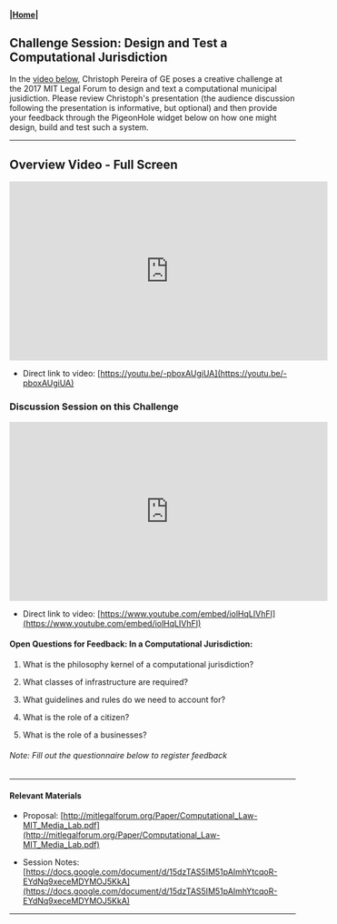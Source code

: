#### |[Home](https://mitmedialab.github.io/2019-MIT-Computational-Law-Course)|

## Challenge Session: Design and Test a Computational Jurisdiction
        
In the [video below](https://youtu.be/-pboxAUgiUA), Christoph Pereira of GE poses a creative challenge at the 2017 MIT Legal Forum to design and text a computational municipal jusidiction.  Please review Christoph's presentation (the audience discussion following the presentation is informative, but optional) and then provide your feedback through the PigeonHole widget below on how one might design, build and test such a system. 

-----------------

## Overview Video - Full Screen
        
<iframe width="560" height="315" src="https://www.youtube.com/embed/-pboxAUgiUA" frameborder="0" allow="accelerometer; autoplay; encrypted-media; gyroscope; picture-in-picture" allowfullscreen></iframe>

* Direct link to video: [https://youtu.be/-pboxAUgiUA](https://youtu.be/-pboxAUgiUA)

### Discussion Session on this Challenge 

<iframe width="560" height="315" src="https://www.youtube.com/embed/iolHqLIVhFI" frameborder="0" allow="accelerometer; autoplay; encrypted-media; gyroscope; picture-in-picture" allowfullscreen></iframe>

* Direct link to video: [https://www.youtube.com/embed/iolHqLIVhFI](https://www.youtube.com/embed/iolHqLIVhFI)

#### Open Questions for Feedback: In a Computational Jurisdiction: 

1) What is the philosophy kernel of a computational jurisdiction?

2) What classes of infrastructure are required?

3) What guidelines and rules do we need to account for?

4) What is the role of a citizen?

5) What is the role of a businesses?

###### Note: Fill out the questionnaire below to register feedback

<script type="text/javascript">
        (function(p,i,g,e,o,n,s){p[o]=p[o]||function(){(p[o].q=p[o].q||[]).push(arguments)},
            n=i.createElement(g),s=i.getElementsByTagName(g)[0];n.async=1;n.src=e;
            s.parentNode.insertBefore(n,s);})
            (window,document,'script','https://static.pigeonhole.at/widget/pigeon-widget.js','phl');
        phl("create", {
            width: "320px",
            height: "568px",
            passcode: "LAWMIT",
            className: "pigeonhole-iframe",
            sessionId: 196726, 
        });
    </script>
<div class="pigeonhole-iframe"></div>



-----------------

#### Relevant Materials

* Proposal: [http://mitlegalforum.org/Paper/Computational_Law-MIT_Media_Lab.pdf](http://mitlegalforum.org/Paper/Computational_Law-MIT_Media_Lab.pdf)

* Session Notes: [https://docs.google.com/document/d/15dzTAS5IM51pAImhYtcqoR-EYdNq9xeceMDYMOJ5KkA](https://docs.google.com/document/d/15dzTAS5IM51pAImhYtcqoR-EYdNq9xeceMDYMOJ5KkA)

-----------------
